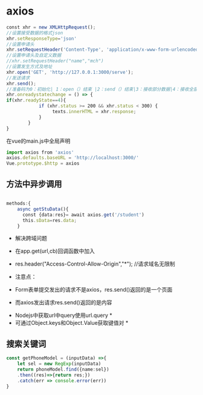 # axios
```ts
const xhr = new XMLHttpRequest();
//设置接受数据的格式json
xhr.setResponseType='json'
//设置申请头
xhr.setRequestHeader('Content-Type', 'application/x-www-form-urlencoded')
//设置申请头及自定义数据
//xhr.setRequestHeader("name","mch")
//设置发生方式及地址
xhr.open('GET', 'http://127.0.0.1:3000/serve');
//发送请求
xhr.send();
//准备码为0：初始化| 1：open（）结束 |2：send（）结束|3：接收部分数据|4：接收全部数据
xhr.onreadystatechange = () => {
if(xhr.readyState==4){
            if (xhr.status >= 200 && xhr.status < 300) {
                 texts.innerHTML = xhr.response;
            }
        }
}
```

在vue的main.js中全局声明
```ts
import axios from 'axios'
axios.defaults.baseURL = 'http://localhost:3000/'
Vue.prototype.$http = axios
```

## 方法中异步调用
```ts

methods:{
    async getStuData(){
      const {data:res}= await axios.get('/student')
      this.sData=res.data;
    }
```


+ 解决跨域问题
+ 在app.get(url,cb)回调函数中加入 
+ res.header("Access-Control-Allow-Origin","*"); 		//请求域名无限制



+ 注意点：
+ Form表单提交发出的请求不是axios，res.send()返回的是一个页面
+ 而axios发出请求res.send()返回的是内容


* Nodejs中获取url中query使用url.query *
* 可通过Object.keys和Object.Value获取键值对 *

## 搜索关键词
```ts
const getPhoneModel = (inputData) =>{
    let sel = new RegExp(inputData)
    return phoneModel.find({name:sel})
    .then((res)=>{return res;})
    .catch(err => console.error(err))
}
```